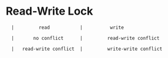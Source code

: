 # Read-Write Lock

      |         read           |          write 
     
      |       no conflict      |         read-write conflict 

      |   read-write conflict  |         write-write conflict
